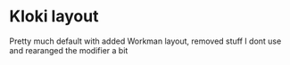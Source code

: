 # Kloki layout
Pretty much default with added Workman layout, removed stuff I dont use and rearanged the modifier a bit

